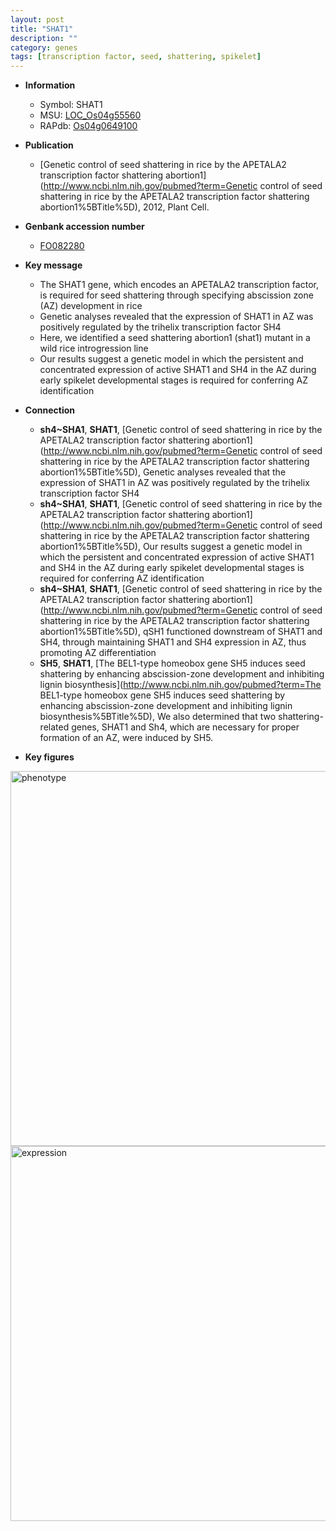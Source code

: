```yaml
---
layout: post
title: "SHAT1"
description: ""
category: genes
tags: [transcription factor, seed, shattering, spikelet]
---
```


* **Information**  
    + Symbol: SHAT1  
    + MSU: [LOC_Os04g55560](http://rice.plantbiology.msu.edu/cgi-bin/ORF_infopage.cgi?orf=LOC_Os04g55560)  
    + RAPdb: [Os04g0649100](http://rapdb.dna.affrc.go.jp/viewer/gbrowse_details/irgsp1?name=Os04g0649100)  

* **Publication**  
    + [Genetic control of seed shattering in rice by the APETALA2 transcription factor shattering abortion1](http://www.ncbi.nlm.nih.gov/pubmed?term=Genetic control of seed shattering in rice by the APETALA2 transcription factor shattering abortion1%5BTitle%5D), 2012, Plant Cell.

* **Genbank accession number**  
    + [FO082280](http://www.ncbi.nlm.nih.gov/nuccore/FO082280)

* **Key message**  
    + The SHAT1 gene, which encodes an APETALA2 transcription factor, is required for seed shattering through specifying abscission zone (AZ) development in rice
    + Genetic analyses revealed that the expression of SHAT1 in AZ was positively regulated by the trihelix transcription factor SH4
    + Here, we identified a seed shattering abortion1 (shat1) mutant in a wild rice introgression line
    + Our results suggest a genetic model in which the persistent and concentrated expression of active SHAT1 and SH4 in the AZ during early spikelet developmental stages is required for conferring AZ identification

* **Connection**  
    + __sh4~SHA1__, __SHAT1__, [Genetic control of seed shattering in rice by the APETALA2 transcription factor shattering abortion1](http://www.ncbi.nlm.nih.gov/pubmed?term=Genetic control of seed shattering in rice by the APETALA2 transcription factor shattering abortion1%5BTitle%5D), Genetic analyses revealed that the expression of SHAT1 in AZ was positively regulated by the trihelix transcription factor SH4
    + __sh4~SHA1__, __SHAT1__, [Genetic control of seed shattering in rice by the APETALA2 transcription factor shattering abortion1](http://www.ncbi.nlm.nih.gov/pubmed?term=Genetic control of seed shattering in rice by the APETALA2 transcription factor shattering abortion1%5BTitle%5D), Our results suggest a genetic model in which the persistent and concentrated expression of active SHAT1 and SH4 in the AZ during early spikelet developmental stages is required for conferring AZ identification
    + __sh4~SHA1__, __SHAT1__, [Genetic control of seed shattering in rice by the APETALA2 transcription factor shattering abortion1](http://www.ncbi.nlm.nih.gov/pubmed?term=Genetic control of seed shattering in rice by the APETALA2 transcription factor shattering abortion1%5BTitle%5D), qSH1 functioned downstream of SHAT1 and SH4, through maintaining SHAT1 and SH4 expression in AZ, thus promoting AZ differentiation
    + __SH5__, __SHAT1__, [The BEL1-type homeobox gene SH5 induces seed shattering by enhancing abscission-zone development and inhibiting lignin biosynthesis](http://www.ncbi.nlm.nih.gov/pubmed?term=The BEL1-type homeobox gene SH5 induces seed shattering by enhancing abscission-zone development and inhibiting lignin biosynthesis%5BTitle%5D), We also determined that two shattering-related genes, SHAT1 and Sh4, which are necessary for proper formation of an AZ, were induced by SH5.

* **Key figures**  
<img src="http://ricencode.github.io/images/SHAT1.pheno.png" alt="phenotype"  style="width: 600px;"/>

<img src="http://ricencode.github.io/images/SHAT1.exp.png" alt="expression"  style="width: 600px;"/>



